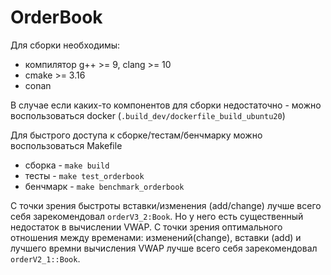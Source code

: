 # OrderBook

Для сборки необходимы:
* компилятор g++ >= 9, clang >= 10
* cmake >= 3.16
* conan

В случае если каких-то компонентов для сборки недостаточно - можно воспользоваться docker (`.build_dev/dockerfile_build_ubuntu20`)

Для быстрого доступа к сборке/тестам/бенчмарку можно воспользоваться Makefile
* сборка - `make build`
* тесты - `make test_orderbook`
* бенчмарк - `make benchmark_orderbook`

 С точки зрения быстроты вставки/изменения (add/change) лучше всего себя зарекомендовал `orderV3_2:Book`. Но у него есть существенный недостаток в вычислении VWAP.
 C точки зрения оптимального отношения между временами: изменений(change), вставки (add) и лучшего времни вычисления VWAP лучше всего себя зарекомендовал `orderV2_1::Book`.
